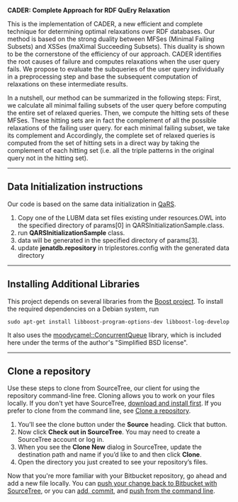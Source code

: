 **CADER: Complete Approach for RDF QuEry Relaxation**

This is the implementation of CADER, a new efficient and complete technique for determining optimal relaxations over RDF databases. Our method is based on  the strong  duality  between  MFSes (Minimal Failing Subsets) and XSSes (maXimal Succeeding Subsets).  This duality is shown to be the cornerstone of the efficiency of our approach. CADER identifies the root causes of failure and computes relaxations when the user query fails. We propose to evaluate the subqueries of the user query individually in a preprocessing step and base the subsequent computation of relaxations on these intermediate results.

In a nutshell, our method can be summarized in the following steps:
First, we calculate all minimal failing subsets of the user query before computing the entire set of relaxed queries.
Then, we compute the hitting sets of these MFSes. These hitting sets are in fact the complement of all the possible relaxations of the failing user query. for each minimal failing subset, we take its complement and  Accordingly, the complete set of relaxed queries is computed from the set of hitting sets in a direct way by taking the complement of each hitting set (i.e. all the triple patterns in the original query not in the hitting set).

---

## Data Initialization instructions
Our code is based on the same data initialization in [QaRS](https://forge.lias-lab.fr/projects/qars/wiki/Documentation).
1. Copy one of the LUBM data set files existing under resources.OWL into the specified directory of params[0] in QARSInitializationSample.class.
2. run **QARSInitializationSample** class.
3. data will be generated in the specified directory of params[3].
4. update **jenatdb.repository** in triplestores.config with the generated data directory

---

## Installing Additional Libraries

This project depends on several libraries from the [Boost project](https://www.boost.org/). To install the required dependencies on a Debian system, run

`sudo apt-get install libboost-program-options-dev libboost-log-develop`

It also uses the [moodycamel::ConcurrentQueue](https://github.com/cameron314/concurrentqueue) library, which is included here under the terms of the author's "Simplified BSD license".

---

## Clone a repository

Use these steps to clone from SourceTree, our client for using the repository command-line free. Cloning allows you to work on your files locally. If you don't yet have SourceTree, [download and install first](https://www.sourcetreeapp.com/). If you prefer to clone from the command line, see [Clone a repository](https://confluence.atlassian.com/x/4whODQ).

1. You’ll see the clone button under the **Source** heading. Click that button.
2. Now click **Check out in SourceTree**. You may need to create a SourceTree account or log in.
3. When you see the **Clone New** dialog in SourceTree, update the destination path and name if you’d like to and then click **Clone**.
4. Open the directory you just created to see your repository’s files.

Now that you're more familiar with your Bitbucket repository, go ahead and add a new file locally. You can [push your change back to Bitbucket with SourceTree](https://confluence.atlassian.com/x/iqyBMg), or you can [add, commit,](https://confluence.atlassian.com/x/8QhODQ) and [push from the command line](https://confluence.atlassian.com/x/NQ0zDQ).
